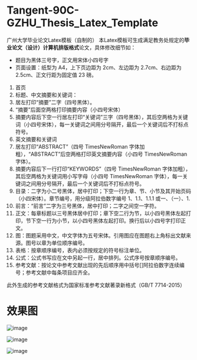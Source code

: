 # Tangent-90C-GZHU_Thesis_Latex_Template
广州大学毕业论文Latex模板（自制的）
本Latex模板可生成满足教务处规定的**毕业论文（设计）计算机排版格式**论文，具体修改细节如：

- 题目为黑体三号字，正文用宋体小四号字
- 页面设置：纸型为 A4，上下页边距为 2cm、左边距为 2.7cm、右边距为 2.5cm、正文行距为固定值 23 磅。
1. 首页
2. 标题、中文摘要和关键词：
  1. 居左打印“摘要”二字（四号黑体）。
  2. “摘要”后面空两格打印摘要内容（小四号宋体）
  3. 摘要内容后下空一行居左打印“关键词”三字（四号黑体），其后空两格为关键词（小四号宋体），每一关键词之间用分号隔开，最后一个关键词后不打标点符号。
3. 英文摘要和关键词
  1. 居左打印“ABSTRACT”（四号 TimesNewRoman 字体加粗），“ABSTRACT”后空两格打印英文摘要内容（小四号 TimesNewRoman 字体）。
  2. 摘要内容后下一行打印“KEYWORDS”（四号 TimesNewRoman 字体加粗），其后空两格为关键词用小写字母（小四号 TimesNewRoman 字体），每一关键词之间用分号隔开，最后一个关键词后不打标点符号。
4. 目录：二字为小二号黑体，居中打印；下空一行为章、节、小节及其开始页码（小四宋体）。章节编号，用分级阿拉伯数字编号 1、1.1、1.1.1 或一、（一）、1.
5. 前言：“前言”二字为三号黑体，居中打印；二字之间空一字符。
6. 正文：每章标题以三号黑体居中打印；章下空二行为节，以小四号黑体左起打印，节下空一行为小节，以小四号黑体左起打印。换行后以小四号字打印正文。
7. 图：图题采用中文，中文字体为五号宋体。引用图应在图题右上角标出文献来源。图号以章为单位顺序编号。
8. 表格：按章顺序编号，表内必须按规定的符号标注单位。
9. 公式：公式书写应在文中另起一行，居中排列。公式序号按章顺序编号。
10. 参考文献：按论文中参考文献出现的先后顺序用中括号[]阿拉伯数字连续编号；参考文献中每条项目应齐全。

此外生成的参考文献格式为国家标准参考文献著录新格式（GB/T 7714-2015）

# 效果图
![image](https://github.com/user-attachments/assets/96af5548-98bc-4b26-b35f-f756a28e8296)

![image](https://github.com/user-attachments/assets/a49d9a83-bd75-480f-98e1-47fd1f2a62c7)

![image](https://github.com/user-attachments/assets/90da7290-dc80-4e0a-bc67-67e3fa06a457)

